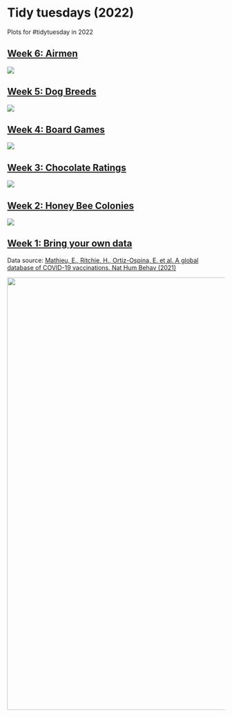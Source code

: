 # Tidy tuesdays (2022)
Plots for #tidytuesday in 2022

## [Week 6: Airmen](https://github.com/davidr9708/Tidy_tueday/tree/main/2022/Week_6)
<image src = "Week_6/Airmen.png">

## [Week 5: Dog Breeds](https://github.com/davidr9708/Tidy_tueday/tree/main/2022/Week_5)
<image src = "Week_5/Dog_Breeds.png">
  
## [Week 4: Board Games](https://github.com/davidr9708/Tidy_tueday/tree/main/2022/Week_4)
<image src = "Week_4/Board_games.png">
  
## [Week 3: Chocolate Ratings](https://github.com/davidr9708/Tidy_tueday/tree/main/2022/Week_3)
<image src = "Week_3/Chocolates.png">
  
## [Week 2: Honey Bee Colonies](https://github.com/davidr9708/Tidy_tueday/tree/main/2022/Week_2)
<image src = "Week_2/summer_winter_colony_losses.png">

## [Week 1: Bring your own data](https://github.com/davidr9708/Tidy_tueday/tree/main/2022/Week_1)
Data source: [Mathieu, E., Ritchie, H., Ortiz-Ospina, E. et al. A global database of COVID-19 vaccinations. Nat Hum Behav (2021)](https://ourworldindata.org/covid-vaccinations)

<image src = "Week_1/Covid_vaccination.png" width = 1000 heigth = 500>
